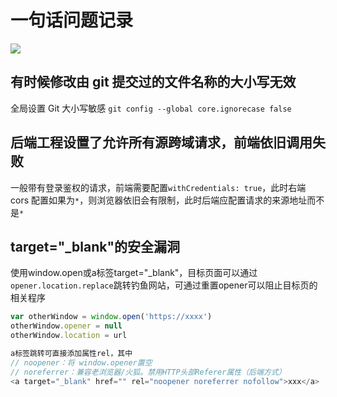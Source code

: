 # 一句话问题记录

<img class="post-img" src="https://dogefs.s3.ladydaily.com/~/source/wallhaven/full/7p/wallhaven-7prmdv.jpg?" />

## 有时候修改由 git 提交过的文件名称的大小写无效

全局设置 Git 大小写敏感 `git config --global core.ignorecase false`

## 后端工程设置了允许所有源跨域请求，前端依旧调用失败

一般带有登录鉴权的请求，前端需要配置`withCredentials: true`，此时右端 cors 配置如果为`*`，则浏览器依旧会有限制，此时后端应配置请求的来源地址而不是`*`

## target="_blank"的安全漏洞
使用window.open或a标签target="_blank"，目标页面可以通过`opener.location.replace`跳转钓鱼网站，可通过重置opener可以阻止目标页的相关程序
```js
var otherWindow = window.open('https://xxxx')
otherWindow.opener = null
otherWindow.location = url

a标签跳转可直接添加属性rel，其中
// noopener：将 window.opener置空
// noreferrer：兼容老浏览器/火狐。禁用HTTP头部Referer属性（后端方式）
<a target="_blank" href="" rel="noopener noreferrer nofollow">xxx</a>
```

<git-talk />

